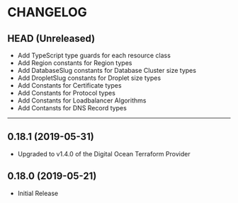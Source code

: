 CHANGELOG
=========

## HEAD (Unreleased)
* Add TypeScript type guards for each resource class
* Add Region constants for Region types
* Add DatabaseSlug constants for Database Cluster size types
* Add DropletSlug constants for Droplet size types
* Add Constants for Certificate types
* Add Constants for Protocol types
* Add Constants for Loadbalancer Algorithms
* Add Contansts for DNS Record types

---

## 0.18.1 (2019-05-31)
* Upgraded to v1.4.0 of the Digital Ocean Terraform Provider

## 0.18.0 (2019-05-21)
* Initial Release

